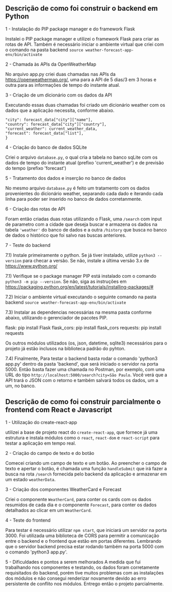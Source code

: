 ## Descrição de como foi construir o backend em Python

1 - Instalação do PIP package manager e do framework Flask

Instalei o PIP package manager e utilizei o framework Flask para criar as rotas de API. Também é necessário iniciar o ambiente virtual que criei com o comando na pasta backend ```source weather-forecast-app-env/bin/activate```

2 - Chamada às APIs da OpenWeatherMap

No arquivo app.py criei duas chamadas nas APIs da https://openweathermap.org/, uma para a API de 5 dias/3 em 3 horas e outra para as informações de tempo do instante atual.

3 - Criação de um dicionário com os dados da API

Executando essas duas chamadas foi criado um dicionário weather com os dados que a aplicação necessita, conforme abaixo.

```weather = {
"city": forecast_data["city"]["name"],
"country": forecast_data["city"]["country"],
"current_weather": current_weather_data,
"forecast": forecast_data["list"],
}
```

4 - Criação do banco de dados SQLite

Criei o arquivo ```database.py```, o qual cria a tabela no banco sqLite com os dados de tempo do instante atual (prefixo 'current_weather') e de previsão do tempo (prefixo 'forecast')

5 - Tratamento dos dados e inserção no banco de dados

No mesmo arquivo ```database.py``` é feito um tratamento com os dados provenientes do dicionário weather, separando cada dado e iterando cada linha para poder ser inserido no banco de dados corretanmente.

6 - Criação das rotas de API

Foram então criadas duas rotas utilizando o Flask, uma ```/search``` com input de parametro com a cidade que deseja buscar e armazena os dados na tabela ```'weather'``` do banco de dados e a outra ```/history``` que busca no banco de dados o histórico que foi salvo nas buscas anteriores.

7 - Teste do backend

7.1) Instale primeiramente o python. Se já tiver instalado, utilize ```python3 --version``` para checar a versão. Se não, instale a última versão 3.x de https://www.python.org/

7.1) Verifique se o package manager PIP está instalado com o comando ```python3 -m pip --version```. Se não, siga as instruções em https://packaging.python.org/en/latest/tutorials/installing-packages/#

7.2) Iniciar o ambiente virtual executando o seguinte comando na pasta backend ```source weather-forecast-app-env/bin/activate```

7.3) Instalar as dependencias necessárias na mesma pasta conforme abaixo, utilizando o gerenciador de pacotes PIP. 

flask: pip install Flask
flask_cors: pip install flask_cors
requests: pip install requests

Os outros módulos utilizados (os, json, datetime, sqlite3) necessários para o projeto já estão inclusos na biblioteca padrão do pyhton.

7.4) Finalmente, Para testar o backend basta rodar o comando 'python3 app.py' dentro da pasta 'backend', que será iniciado o servidor na porta 5000. Então basta fazer uma chamada no Postman, por exemplo, com uma URL do tipo ```http://localhost:5000/search?city=São Paulo```. Você verá que a API trará o JSON com o retorno e também salvará todos os dados, um a um, no banco.

## Descrição de como foi construir parcialmente o frontend com React e Javascript

1 - Utilização do create-react-app

utilizei a base de projeto react do ```create-react-app```, que fornece já uma estrutura e instala módulos como o ```react```, ```react-dom``` e ```react-script``` para testar a aplicação em tempo real.

2 - Criação do campo de texto e do botão

Comecei criando um campo de texto e um botão. Ao preencher o campo de texto e apertar o botão, é chamada uma função ```handleSubmit``` que irá fazer a busca na rota ```/search``` fornecida pelo backend da aplicação e armazenar em um estado ```weatherData```.

3 - Criação dos componentes WeatherCard e Forecast

Criei o componente ```WeatherCard```, para conter os cards com os dados resumidos de cada dia e o componente ```Forecast```, para conter os dados detalhados ao clicar em um ```WeatherCard```.

4 - Teste do frontend

Para testar é necessário utilizar ```npm start```, que iniciará um servidor na porta 3000. Foi utilizada uma biblioteca de CORS para permitir a comunicação entre o backend e o frontend que estão em portas diferentes. Lembrando que o servidor backend precisa estar rodando também na porta 5000 com o comando 'python3 app.py'.

5 - Dificuldades e pontos a serem melhorados
A medida que fui trabalhando nos componentes e testando, os dados foram corretamente requisitados do backend, porém tive muitos problemas com as instalações dos módulos e não consegui renderizar novamente devido ao erro persistente de conflito nos módulos. Entrego então o projeto parcialmente.
